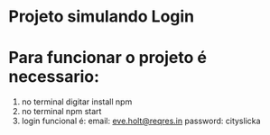 # Projeto simulando Login

# Para funcionar o projeto é necessario:

1. no terminal digitar install npm
2. no terminal npm start
3. login funcional é:
   email: eve.holt@reqres.in
   password: cityslicka
